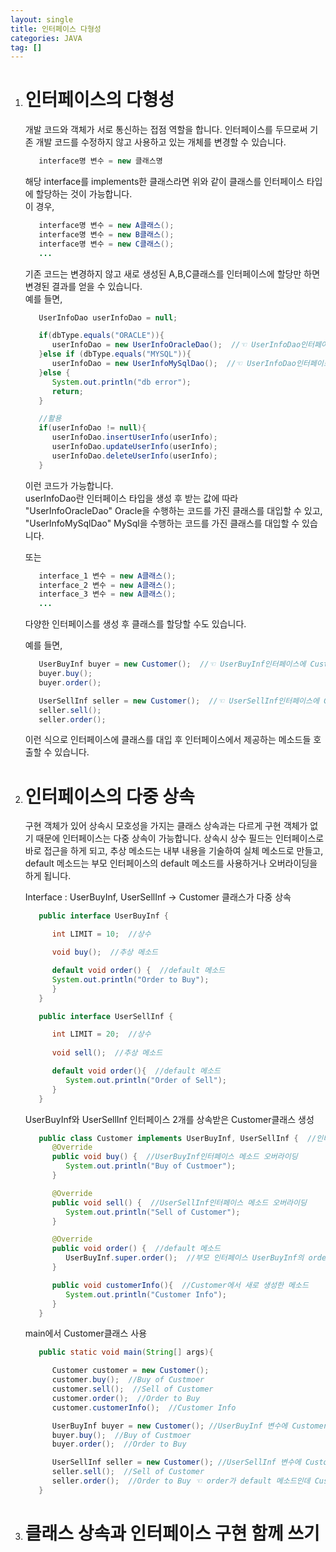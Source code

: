 ```yaml
---
layout: single
title: 인터페이스 다형성
categories: JAVA
tag: []
---
```


1. # 인터페이스의 다형성
   개발 코드와 객체가 서로 통신하는 접점 역할을 합니다. 인터페이스를 두므로써 기존 개발 코드를 수정하지 않고 사용하고 있는 개체를 변경할 수 있습니다.   

   ```java
      interface명 변수 = new 클래스명
   ```
   해당 interface를 implements한 클래스라면 위와 같이 클래스를 인터페이스 타입에 할당하는 것이 가능합니다.   
   이 경우,
   ```java
      interface명 변수 = new A클래스();
      interface명 변수 = new B클래스();
      interface명 변수 = new C클래스();
      ...
   ```   
   기존 코드는 변경하지 않고 새로 생성된 A,B,C클래스를 인터페이스에 할당만 하면 변경된 결과를 얻을 수 있습니다.   
   예를 들면,
   ```java
      UserInfoDao userInfoDao = null;

      if(dbType.equals("ORACLE")){
         userInfoDao = new UserInfoOracleDao();  //☜ UserInfoDao인터페이스에 UserInfoOracleDao클래스 할당
      }else if (dbType.equals("MYSQL")){
         userInfoDao = new UserInfoMySqlDao();  //☜ UserInfoDao인터페이스에 UserInfoMySqlDao클래스 할당 
      }else {
         System.out.println("db error");
         return;
      }

      //활용
      if(userInfoDao != null){
         userInfoDao.insertUserInfo(userInfo);
         userInfoDao.updateUserInfo(userInfo);
         userInfoDao.deleteUserInfo(userInfo);
      }
   ```   
   이런 코드가 가능합니다.   
   userInfoDao란 인터페이스 타입을 생성 후 받는 값에 따라 "UserInfoOracleDao" Oracle을 수행하는 코드를 가진 클래스를 대입할 수 있고, "UserInfoMySqlDao" MySql을 수행하는 코드를 가진 클래스를 대입할 수 있습니다.   
    
   또는
   ```java
      interface_1 변수 = new A클래스();
      interface_2 변수 = new A클래스();
      interface_3 변수 = new A클래스();
      ...
   ```
   다양한 인터페이스를 생성 후 클래스를 할당할 수도 있습니다.   

   예를 들면,
   ```java
      UserBuyInf buyer = new Customer();  //☜ UserBuyInf인터페이스에 Customer클래스 할당
      buyer.buy();
      buyer.order();

      UserSellInf seller = new Customer();  //☜ UserSellInf인터페이스에 Customer클래스 할당
      seller.sell();
      seller.order();
   ```   
   이런 식으로 인터페이스에 클래스를 대입 후 인터페이스에서 제공하는 메소드들 호출할 수 있습니다.   

1. # 인터페이스의 다중 상속
   구현 객체가 있어 상속시 모호성을 가지는 클래스 상속과는 다르게 구현 객체가 없기 때문에 인터페이스는 다중 상속이 가능합니다. 상속시 상수 필드는 인터페이스로 바로 접근을 하게 되고, 추상 메소드는 내부 내용을 기술하여 실체 메소드로 만들고, default 메소드는 부모 인터페이스의 default 메소드를 사용하거나 오버라이딩을 하게 됩니다.   

   Interface : UserBuyInf, UserSellInf → Customer 클래스가 다중 상속
   ```java
      public interface UserBuyInf {

         int LIMIT = 10;  //상수

         void buy();  //추상 메소드

         default void order() {  //default 메소드
         System.out.println("Order to Buy");
         }
      }

      public interface UserSellInf {

         int LIMIT = 20;  //상수
 
         void sell();  //추상 메소드

         default void order(){  //default 메소드
            System.out.println("Order of Sell");
         }
      }
   ```   
   
   UserBuyInf와 UserSellInf 인터페이스 2개를 상속받은 Customer클래스 생성
   ```java
      public class Customer implements UserBuyInf, UserSellInf {  //인터페이스 다중 상속
         @Override
         public void buy() {  //UserBuyInf인터페이스 메소드 오버라이딩
            System.out.println("Buy of Custmoer");
         }

         @Override
         public void sell() {  //UserSellInf인터페이스 메소드 오버라이딩
            System.out.println("Sell of Customer");
         }

         @Override
         public void order() {  //default 메소드 
            UserBuyInf.super.order();  //부모 인터페이스 UserBuyInf의 order메소드 사용
         }

         public void customerInfo(){  //Customer에서 새로 생성한 메소드
            System.out.println("Customer Info");
         }
      }
   ```   

   main에서 Customer클래스 사용
   ```java
      public static void main(String[] args){

         Customer customer = new Customer();
         customer.buy();  //Buy of Custmoer
         customer.sell();  //Sell of Customer
         customer.order();  //Order to Buy
         customer.customerInfo();  //Customer Info

         UserBuyInf buyer = new Customer(); //UserBuyInf 변수에 Customer클래스의 구현 객체 대입
         buyer.buy();  //Buy of Custmoer
         buyer.order();  //Order to Buy

         UserSellInf seller = new Customer(); //UserSellInf 변수에 Customer클래스의 구현 객체 대입
         seller.sell();  //Sell of Customer
         seller.order();  //Order to Buy ☜ order가 default 메소드인데 Customer클래스에서 "UserBuyInf.super.order()" Buy인터페이스 order 호출.
      }
   ```

1. # 클래스 상속과 인터페이스 구현 함께 쓰기
   
   
   
